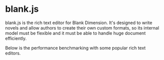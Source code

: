 # blank.js
blank.js is the rich text editor for Blank Dimension. It's designed to write novels and allow authors to create their own custom formats, so its internal model must be flexible and it must be able to handle huge document efficiently.

Below is the performance benchmarking with some popular rich text editors.
